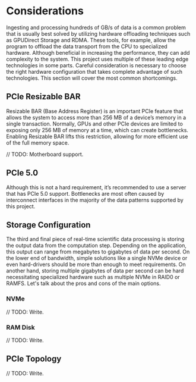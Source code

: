 # Considerations

Ingesting and processing hundreds of GB/s of data is a common problem that is usually best solved by utilizing hardware offloading techniques such as GPUDirect Storage and RDMA. These tools, for example, allow the program to offload the data transport from the CPU to specialized hardware. Although beneficial in increasing the performance, they can add complexity to the system. This project uses multiple of these leading edge technologies in some parts. Careful consideration is necessary to choose the right hardware configuration that takes complete advantage of such technologies. This section will cover the most common shortcomings.

## PCIe Resizable BAR

Resizable BAR (Base Address Register) is an important PCIe feature that allows the system to access more than 256 MB of a device’s memory in a single transaction. Normally, GPUs and other PCIe devices are limited to exposing only 256 MB of memory at a time, which can create bottlenecks. Enabling Resizable BAR lifts this restriction, allowing for more efficient use of the full memory space.

// TODO: Motherboard support.

## PCIe 5.0

Although this is not a hard requirement, it’s recommended to use a server that has PCIe 5.0 support. Bottlenecks are most often caused by interconnect interfaces in the majority of the data patterns supported by this project.

## Storage Configuration

The third and final piece of real-time scientific data processing is storing the output data from the computation step. Depending on the application, this output can range from megabytes to gigabytes of data per second. On the lower end of bandwidth, simple solutions like a single NVMe device or even hard-drivers should be more than enough to meet requirements. On another hand, storing multiple gigabytes of data per second can be hard necessitating specialized hardware such as multiple NVMe in RAID0 or RAMFS. Let's talk about the pros and cons of the main options.

### NVMe

// TODO: Write.

### RAM Disk

// TODO: Write.

## PCIe Topology

// TODO: Write.
